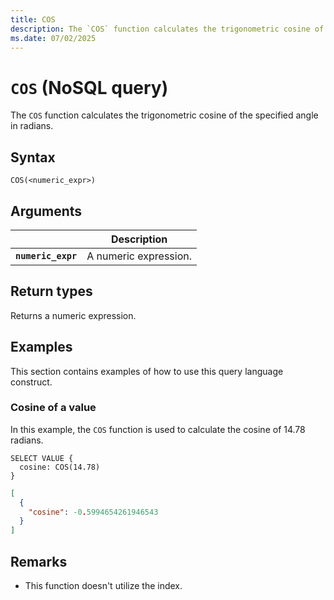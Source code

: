 ```yaml
---
title: COS
description: The `COS` function calculates the trigonometric cosine of the specified angle in radians.
ms.date: 07/02/2025
---
```


# `COS` (NoSQL query)

The `COS` function calculates the trigonometric cosine of the specified angle in radians.

## Syntax

```nosql
COS(<numeric_expr>)
```

## Arguments

| | Description |
| --- | --- |
| **`numeric_expr`** | A numeric expression. |

## Return types

Returns a numeric expression.

## Examples

This section contains examples of how to use this query language construct.

### Cosine of a value

In this example, the `COS` function is used to calculate the cosine of 14.78 radians.

```nosql
SELECT VALUE {
  cosine: COS(14.78)
}
```

```json
[
  {
    "cosine": -0.5994654261946543
  }
]
```

## Remarks

- This function doesn't utilize the index.
